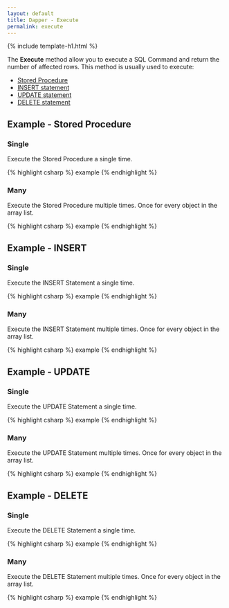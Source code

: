 ```yaml
---
layout: default
title: Dapper - Execute 
permalink: execute
---
```


{% include template-h1.html %}

The **Execute** method allow you to execute a SQL Command and return the number of affected rows. This method is usually used to execute:
- [Stored Procedure](#example---stored-procedure)
- [INSERT statement](#example---insert)
- [UPDATE statement](#example---update)
- [DELETE statement](#example---delete)

## Example - Stored Procedure

### Single
Execute the Stored Procedure a single time.

{% highlight csharp %}
example
{% endhighlight %}

### Many
Execute the Stored Procedure multiple times. Once for every object in the array list.

{% highlight csharp %}
example
{% endhighlight %}

## Example - INSERT

### Single
Execute the INSERT Statement a single time.

{% highlight csharp %}
example
{% endhighlight %}

### Many
Execute the INSERT Statement multiple times. Once for every object in the array list.

{% highlight csharp %}
example
{% endhighlight %}

## Example - UPDATE

### Single
Execute the UPDATE Statement a single time.

{% highlight csharp %}
example
{% endhighlight %}

### Many
Execute the UPDATE Statement multiple times. Once for every object in the array list.

{% highlight csharp %}
example
{% endhighlight %}

## Example - DELETE

### Single
Execute the DELETE Statement a single time.

{% highlight csharp %}
example
{% endhighlight %}

### Many
Execute the DELETE Statement multiple times. Once for every object in the array list.

{% highlight csharp %}
example
{% endhighlight %}
